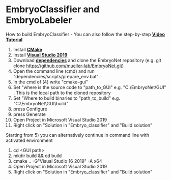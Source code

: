 # EmbryoClassifier and EmbryoLabeler
How to build EmbryoClassifier - You can also follow the step-by-step <a href="http://embryonet.de/tutorial.html"><b> Video Tutorial</b></a> 
1) Install <a href="https://cmake.org/download/"><b>CMake</b></a> 
2) Install <a href= "https://docs.microsoft.com/de-de/visualstudio/releases/2019/history"> <b>Visual Studio 2019</b> </a>
3) Download <a href="https://drive.google.com/file/d/1JTOIYtY5jYUGbXGmBsgfuLHoRTNAc3qx/view?usp=sharing"><b>dependencies</b></a> and clone the EmbryoNet repository (e.g. git clone https://github.com/mueller-lab/EmbryoNet.git)
5) Open the command line (cmd) and run "dependencies/scripts/prepare_env.bat"
6) In the cmd of (4) write "cmake-gui" 
7) Set "where is the source code to  "path_to_GUI" e.g. "C:\EmbryoNet\GUI" . This is the local path to the cloned repository
8) Set "Where to build binaries to "path_to_build" e.g. "C:\EmbryoNet\GUI\build" 
9) press Configure 
10) press Generate 
11) Open Project in Microsoft Visual Studio 2019
12) Right click on "Solution in  "Embryo_classifier" and "Build solution"


Starting from 5) you can alternatively continue in command line with activated environment
1) cd \<GUI path\>
2) mkdir build && cd build
3) cmake .. -G"Visual Studio 16 2019" -A x64
4) Open Project in Microsoft Visual Studio 2019
5) Right click on "Solution in  "Embryo_classifier" and "Build solution"
